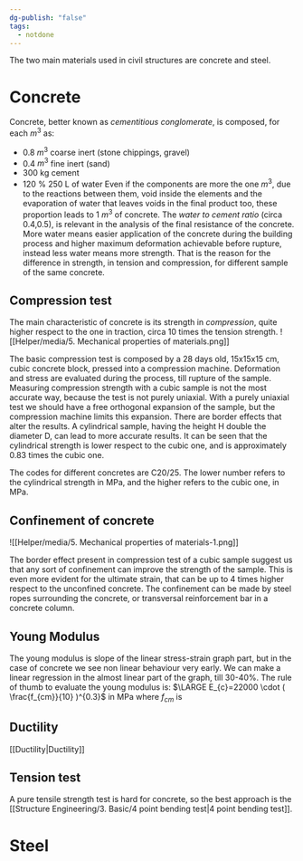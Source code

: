 ```yaml
---
dg-publish: "false"
tags:
  - notdone
---
```

The two main materials used in civil structures are concrete and steel.
# Concrete
Concrete, better known as *cementitious conglomerate*, is composed, for each $m^3$ as:
- 0.8 $m^3$ coarse inert (stone chippings, gravel)
- 0.4 $m^3$ fine inert (sand)
- 300 kg cement
- 120 % 250 L of water
Even if the components are more the one $m^3$, due to the reactions between them, void inside the elements and the evaporation of water that leaves voids in the final product too, these proportion leads to 1 $m^3$ of concrete.
The *water to cement ratio* (circa 0.4,0.5), is relevant in the analysis of the final resistance of the concrete. More water means easier application of the concrete during the building process and higher maximum deformation achievable before rupture, instead less water means more strength. 
That is the reason for the difference in strength, in tension and compression, for different sample of the same concrete. 
## Compression test
The main characteristic of concrete is its strength in *compression*, quite higher respect to the one in traction, circa 10 times the tension strength. 
![[Helper/media/5. Mechanical properties of materials.png]]

The basic compression test is composed by a 28 days old, 15x15x15 cm, cubic concrete block, pressed into a compression machine. Deformation and stress are evaluated during the process, till rupture of the sample.
Measuring compression strength with a cubic sample is not the most accurate way, because the test is not purely uniaxial. With a purely uniaxial test we should have a free orthogonal expansion of the sample, but the compression machine limits this expansion. There are border effects that alter the results.
A cylindrical sample, having the height H double the diameter D, can lead to more accurate results. 
It can be seen that the cylindrical strength is lower respect to the cubic one, and is approximately 0.83 times the cubic one. 

The codes for different concretes are C20/25. The lower number refers to the cylindrical strength in MPa, and the higher refers to the cubic one, in MPa.

## Confinement of concrete

![[Helper/media/5. Mechanical properties of materials-1.png]]

The border effect present in compression test of a cubic sample suggest us that any sort of confinement can improve the strength of the sample. This is even more evident for the ultimate strain, that can be up to 4 times higher respect to the unconfined concrete. The confinement can be made by steel ropes surrounding the concrete, or transversal reinforcement bar in a concrete column. 
## Young Modulus
The young modulus is slope of the linear stress-strain graph part, but in the case of concrete we see non linear behaviour very early. We can make a linear regression in the almost linear part of the graph, till 30-40%. 
The rule of thumb to evaluate the young modulus is:
$\LARGE E_{c}=22000 \cdot ( \frac{f_{cm}}{10} )^{0.3}$ in MPa
where $f_{cm}$ is 
## Ductility 
[[Ductility|Ductility]] 
## Tension test
A pure tensile strength test is hard for concrete, so the best approach is the [[Structure Engineering/3. Basic/4 point bending test|4 point bending test]]. 

# Steel
